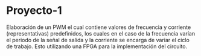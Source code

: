 # Proyecto-1
Elaboración de un PWM el cual contiene valores de frecuencia y corriente (representativas) predefinidos, los cuales en el caso de la frecuencia varían el periodo de la señal de salida y la corriente se encarga de variar el ciclo de trabajo. Esto utilizando una FPGA para la implementación del circuito.
